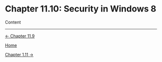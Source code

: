 # Chapter 11.10: Security in Windows 8

Content

---

[← Chapter 11.9](Chapter%2011%207d501.md)

[Home](../../AiredDev%20b02d5/Notes%20on%20M%2061e3e.md)

[Chapter 1.11 →](Chapter%2011%20e4bf4.md)